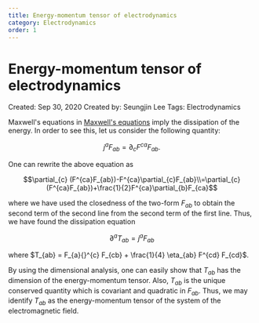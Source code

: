 ```yaml
---
title: Energy-momentum tensor of electrodynamics 
category: Electrodynamics
order: 1
---
```


# Energy-momentum tensor of electrodynamics

Created: Sep 30, 2020
Created by: Seungjin Lee
Tags: Electrodynamics

Maxwell's equations in [Maxwell's equations](https://twistors105.github.io/Electrodynamics/Maxwellequations/) imply the dissipation of the energy. In order to see this, let us consider the following quantity:

$$j^{a} F_{ab}=\partial_{c} F^{ca} F_{ab}.$$

One can rewrite the above equation as

$$\partial_{c} (F^{ca}F_{ab})-F^{ca}\partial_{c}F_{ab}\\=\partial_{c} (F^{ca}F_{ab})+\frac{1}{2}F^{ca}\partial_{b}F_{ca}$$

where we have used the closedness of the two-form $F_{ab}$ to obtain the second term of the second line from the second term of the first line. Thus, we have found the dissipation equation

$$\partial^{a} T_{ab} = j^{a}F_{ab}$$

where $T_{ab} = F_{a}{}^{c} F_{cb} + \frac{1}{4} \eta_{ab} F^{cd} F_{cd}$.

By using the dimensional analysis, one can easily show that $T_{ab}$ has the dimension of the energy-momentum tensor. Also, $T_{ab}$ is the unique conserved quantity which is covariant and quadratic in $F_{ab}$. Thus, we may identify $T_{ab}$ as the energy-momentum tensor of the system of the electromagnetic field.